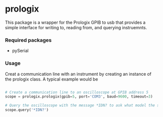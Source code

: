 # prologix

This package is a wrapper for the Prologix GPIB to usb that provides a simple
interface for writing to, reading from, and querying instruemnts.

### Required packages

* pySerial

### Usage

Creat a communication line with an instrument by creating an instance of the
prologix class.  A typical example would be

```python

# Create a communication line to an oscilloscope at GPIB address 5
scope = prologix.prologix(gpib=5, port='COM3', baud=9600, timeout=3)

# Query the oscilloscope with the message *IDN? to ask what model the scope is
scope.query('*IDN?')

```
